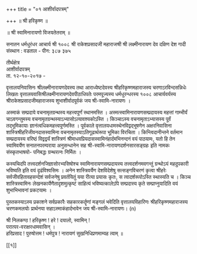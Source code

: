 +++
title = "०१ आशीर्वादपत्रम्"

+++
॥ श्री हरिकृष्ण ॥


॥ श्री स्वामिनारायणो विजयतेतराम् ॥

सनातन धर्मधुरंधर आचार्य श्री १००८ श्री राकेशप्रसादजी महाराजश्री श्री लक्ष्मीनारायण देव दक्षिण देश गादी  
संस्थान : वडताल - पीन: ३८७ ३७५  

तीर्थक्षेत्र  
आशीर्वादपत्रम्  
ता. १२-१०-२०१७ -  
  

वृत्तालयनिवासिनः श्रीलक्ष्मीनारायणदेवस्य तथा आराध्येष्टदेवस्य श्रीहरिकृष्णमहाराजस्य चरणाऽरविन्दसन्निधेः लिखतः वृत्तालयवासिश्रीलक्ष्मीनारायणदेवपीठाधिपतेः परमपूज्यस्य धर्मधुरन्धरस्य १००८ आचार्यवर्यस्य श्रीराकेशप्रसादजीमहाराजस्य शुभाशीर्वादपूर्वकं जय श्री-स्वामि-नारायणः ।

अस्माकं सम्प्रदाये वचनामृतग्रन्थस्य महत्त्वपूर्णं स्थानमस्ति । अस्मत्स्वामिनारायणसम्प्रदायस्य महत्तां गाम्भीर्यं चाऽवगन्तुमस्य वचनामृतग्रन्थस्याऽभ्यासोऽत्यावश्यकोऽस्ति । किञ्चाऽस्य वचनामृताऽभ्यासस्य पूर्वं तद्भूमिकायाः ज्ञानंत्वधिकमहत्त्वपूर्णमस्ति । पूर्वकाले वृत्तालयधामस्थेनविद्वद्भूषणेन अक्षरनिवासिना शास्त्रिश्रीहरिजीवनदासस्वामिना वचनामृतस्याऽतिगूढार्थरूपा भूमिका विरचिता । किन्त्विदानीन्तने वर्तमान सम्प्रदायस्य वरिष्ठं विद्वद्वर्यं शास्त्रिणं श्रीमाधवप्रियदासस्वामिनंहार्दमभिनन्दनं वयं पाठयामः, यतो हि तेन स्वामिवर्येण सनातनपरम्पराया अनुसन्धानेन सह श्री-स्वामि-नारायणदर्शनसारसङ्ग्रहः इति नामकः संस्कृतभाषयो- पनिबद्धः ग्रन्थरत्नः निर्मितः ।

कस्यचिदपि तत्त्वदर्शनजिज्ञासोरभ्यसिषोश्च स्वामिनारायणसम्प्रदायस्य तत्त्वदर्शनमवगन्तुं ग्रन्थोऽयं महदुपकारी भविष्यति इति वयं दृढंविश्वसिमः । अनेन शास्त्रिवर्येण देशविदेशेषु सत्सङ्गविचरणं कृत्वा श्रीहरेः सर्वजीवहितावहसन्देशं सर्वजनेषु प्रवर्तयितुं यया रीत्या प्रयासः कृतः, स त्वादर्शरूपोऽस्ति स्थास्यति च । किञ्च शास्त्रिस्वामिनः लेखनकार्येणैतादृशमुत्कृष्टं साहित्यं भविष्यत्कालेऽपि सम्प्रदास्य कृते सम्प्राप्नुयादिति वयं शुभाभिभावनां प्रकटयामः ।

पुस्तकस्याऽस्य प्रकाशने सर्वप्रकारैः सहकारकर्तॄणां मङ्गलं भवेदिति वृत्तालयविहारिणः श्रीहरिकृष्णमहाराजस्य चरणकमलयोः प्रार्थनया सहाऽस्माकंहार्दभावेन जय श्री-स्वामि-नारायणः।
(n)


श्री निलकण्ठ ! हरिकृष्ण ! हरे ! दयालो, स्वामिन् !  
परात्पर-वराक्षरधामवासिन् ।  
हरिप्रसाद ! पुरुषोत्तम ! धर्मपुत्र ! नारायणं सुखनिधिप्रणमाम्यह त्वाम् ॥


[[१]]